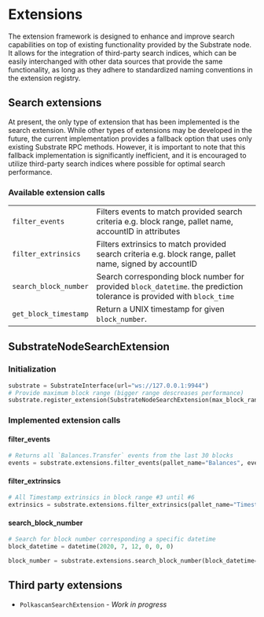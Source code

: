 # Extensions

The extension framework is designed to enhance and improve search capabilities on top of existing functionality provided 
by the Substrate node. 
It allows for the integration of third-party search indices, which can be easily interchanged with 
other data sources that provide the same functionality, as long as they adhere to standardized naming conventions in
the extension registry.

## Search extensions

At present, the only type of extension that has been implemented is the search extension. While other types of 
extensions may be developed in the future, the current implementation provides a fallback option that uses only 
existing Substrate RPC methods. However, it is important to note that this fallback implementation is significantly 
inefficient, and it is encouraged to utilize third-party search indices where possible for optimal search performance.

### Available extension calls

|                 |                                                                                                                         |
|-----------------|-------------------------------------------------------------------------------------------------------------------------|
| `filter_events` | Filters events to match provided search criteria e.g. block range, pallet name, accountID in attributes                 |
| `filter_extrinsics` | Filters extrinsics to match provided search criteria e.g. block range, pallet name, signed by accountID                 |
| `search_block_number` | Search corresponding block number for provided `block_datetime`. the prediction tolerance is provided with `block_time` |
| `get_block_timestamp` | Return a UNIX timestamp for given `block_number`. |



## SubstrateNodeSearchExtension

### Initialization

```python
substrate = SubstrateInterface(url="ws://127.0.0.1:9944")
# Provide maximum block range (bigger range descreases performance) 
substrate.register_extension(SubstrateNodeSearchExtension(max_block_range=100))
```

### Implemented extension calls

#### filter_events
```python
# Returns all `Balances.Transfer` events from the last 30 blocks
events = substrate.extensions.filter_events(pallet_name="Balances", event_name="Transfer", block_start=-30)
```

#### filter_extrinsics

```python
# All Timestamp extrinsics in block range #3 until #6
extrinsics = substrate.extensions.filter_extrinsics(pallet_name="Timestamp", block_start=3, block_end=6)
```

#### search_block_number

```python
# Search for block number corresponding a specific datetime
block_datetime = datetime(2020, 7, 12, 0, 0, 0)

block_number = substrate.extensions.search_block_number(block_datetime=block_datetime)
```

## Third party extensions 

* `PolkascanSearchExtension` - _Work in progress_
